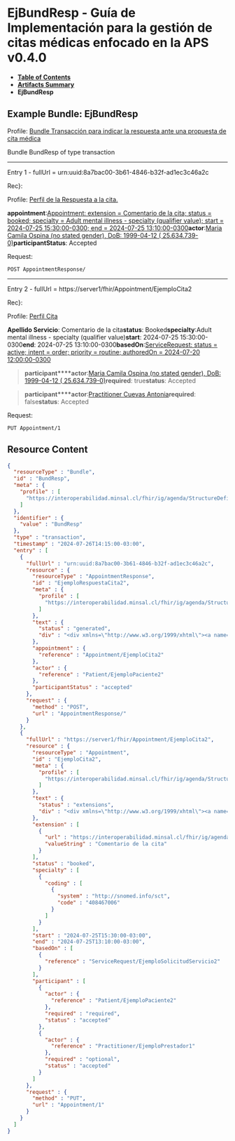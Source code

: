 # EjBundResp - Guía de Implementación para la gestión de citas médicas enfocado en la APS v0.4.0

* [**Table of Contents**](toc.md)
* [**Artifacts Summary**](artifacts.md)
* **EjBundResp**

## Example Bundle: EjBundResp

Profile: [Bundle Transacción para indicar la respuesta ante una propuesta de cita médica](StructureDefinition-BundleRespuesta.md)

Bundle BundResp of type transaction

-------

Entry 1 - fullUrl = urn:uuid:8a7bac00-3b61-4846-b32f-ad1ec3c46a2c

Rec}:

> 

Profile: [Perfil de la Respuesta a la cita.](StructureDefinition-CitaRespuesta.md)

**appointment**:[Appointment: extension = Comentario de la cita; status = booked; specialty = Adult mental illness - specialty (qualifier value); start = 2024-07-25 15:30:00-0300; end = 2024-07-25 13:10:00-0300](Appointment-EjemploCita2.md)**actor**:[Maria Camila Ospina (no stated gender), DoB: 1999-04-12 ( 25.634.739-0)](Patient-EjemploPaciente2.md)**participantStatus**: Accepted

Request:

```
POST AppointmentResponse/

```

-------

Entry 2 - fullUrl = https://server1/fhir/Appointment/EjemploCita2

Rec}:

> 

Profile: [Perfil Cita](StructureDefinition-Cita.md)

**Apellido Servicio**: Comentario de la cita**status**: Booked**specialty**:Adult mental illness - specialty (qualifier value)**start**: 2024-07-25 15:30:00-0300**end**: 2024-07-25 13:10:00-0300**basedOn**:[ServiceRequest: status = active; intent = order; priority = routine; authoredOn = 2024-07-20 12:00:00-0300](ServiceRequest-EjemploSolicitudServicio2.md)
> **participant****actor**:[Maria Camila Ospina (no stated gender), DoB: 1999-04-12 ( 25.634.739-0)](Patient-EjemploPaciente2.md)**required**: true**status**: Accepted

> **participant****actor**:[Practitioner Cuevas Antonia](Practitioner-EjemploPrestador1.md)**required**: false**status**: Accepted

Request:

```
PUT Appointment/1

```



## Resource Content

```json
{
  "resourceType" : "Bundle",
  "id" : "BundResp",
  "meta" : {
    "profile" : [
      "https://interoperabilidad.minsal.cl/fhir/ig/agenda/StructureDefinition/BundleRespuesta"
    ]
  },
  "identifier" : {
    "value" : "BundResp"
  },
  "type" : "transaction",
  "timestamp" : "2024-07-26T14:15:00-03:00",
  "entry" : [
    {
      "fullUrl" : "urn:uuid:8a7bac00-3b61-4846-b32f-ad1ec3c46a2c",
      "resource" : {
        "resourceType" : "AppointmentResponse",
        "id" : "EjemploRespuestaCita2",
        "meta" : {
          "profile" : [
            "https://interoperabilidad.minsal.cl/fhir/ig/agenda/StructureDefinition/CitaRespuesta"
          ]
        },
        "text" : {
          "status" : "generated",
          "div" : "<div xmlns=\"http://www.w3.org/1999/xhtml\"><a name=\"AppointmentResponse_EjemploRespuestaCita2\"> </a><p class=\"res-header-id\"><b>Generated Narrative: CitaRespuesta EjemploRespuestaCita2</b></p><a name=\"EjemploRespuestaCita2\"> </a><a name=\"hcEjemploRespuestaCita2\"> </a><div style=\"display: inline-block; background-color: #d9e0e7; padding: 6px; margin: 4px; border: 1px solid #8da1b4; border-radius: 5px; line-height: 60%\"><p style=\"margin-bottom: 0px\"/><p style=\"margin-bottom: 0px\">Profile: <a href=\"StructureDefinition-CitaRespuesta.html\">Perfil de la Respuesta a la cita.</a></p></div><p><b>appointment</b>: <a href=\"Appointment-EjemploCita2.html\">Appointment: extension = Comentario de la cita; status = booked; specialty = Adult mental illness - specialty (qualifier value); start = 2024-07-25 15:30:00-0300; end = 2024-07-25 13:10:00-0300</a></p><p><b>actor</b>: <a href=\"Patient-EjemploPaciente2.html\">Maria Camila Ospina  (no stated gender), DoB: 1999-04-12 ( 25.634.739-0)</a></p><p><b>participantStatus</b>: Accepted</p></div>"
        },
        "appointment" : {
          "reference" : "Appointment/EjemploCita2"
        },
        "actor" : {
          "reference" : "Patient/EjemploPaciente2"
        },
        "participantStatus" : "accepted"
      },
      "request" : {
        "method" : "POST",
        "url" : "AppointmentResponse/"
      }
    },
    {
      "fullUrl" : "https://server1/fhir/Appointment/EjemploCita2",
      "resource" : {
        "resourceType" : "Appointment",
        "id" : "EjemploCita2",
        "meta" : {
          "profile" : [
            "https://interoperabilidad.minsal.cl/fhir/ig/agenda/StructureDefinition/Cita"
          ]
        },
        "text" : {
          "status" : "extensions",
          "div" : "<div xmlns=\"http://www.w3.org/1999/xhtml\"><a name=\"Appointment_EjemploCita2\"> </a><p class=\"res-header-id\"><b>Generated Narrative: Cita EjemploCita2</b></p><a name=\"EjemploCita2\"> </a><a name=\"hcEjemploCita2\"> </a><div style=\"display: inline-block; background-color: #d9e0e7; padding: 6px; margin: 4px; border: 1px solid #8da1b4; border-radius: 5px; line-height: 60%\"><p style=\"margin-bottom: 0px\"/><p style=\"margin-bottom: 0px\">Profile: <a href=\"StructureDefinition-Cita.html\">Perfil Cita</a></p></div><p><b>Apellido Servicio</b>: Comentario de la cita</p><p><b>status</b>: Booked</p><p><b>specialty</b>: <span title=\"Codes:{http://snomed.info/sct 408467006}\">Adult mental illness - specialty (qualifier value)</span></p><p><b>start</b>: 2024-07-25 15:30:00-0300</p><p><b>end</b>: 2024-07-25 13:10:00-0300</p><p><b>basedOn</b>: <a href=\"ServiceRequest-EjemploSolicitudServicio2.html\">ServiceRequest: status = active; intent = order; priority = routine; authoredOn = 2024-07-20 12:00:00-0300</a></p><blockquote><p><b>participant</b></p><p><b>actor</b>: <a href=\"Patient-EjemploPaciente2.html\">Maria Camila Ospina  (no stated gender), DoB: 1999-04-12 ( 25.634.739-0)</a></p><p><b>required</b>: Required</p><p><b>status</b>: Accepted</p></blockquote><blockquote><p><b>participant</b></p><p><b>actor</b>: <a href=\"Practitioner-EjemploPrestador1.html\">Practitioner Cuevas Antonia </a></p><p><b>required</b>: Optional</p><p><b>status</b>: Accepted</p></blockquote></div>"
        },
        "extension" : [
          {
            "url" : "https://interoperabilidad.minsal.cl/fhir/ig/agenda/StructureDefinition/ApellidoServicio",
            "valueString" : "Comentario de la cita"
          }
        ],
        "status" : "booked",
        "specialty" : [
          {
            "coding" : [
              {
                "system" : "http://snomed.info/sct",
                "code" : "408467006"
              }
            ]
          }
        ],
        "start" : "2024-07-25T15:30:00-03:00",
        "end" : "2024-07-25T13:10:00-03:00",
        "basedOn" : [
          {
            "reference" : "ServiceRequest/EjemploSolicitudServicio2"
          }
        ],
        "participant" : [
          {
            "actor" : {
              "reference" : "Patient/EjemploPaciente2"
            },
            "required" : "required",
            "status" : "accepted"
          },
          {
            "actor" : {
              "reference" : "Practitioner/EjemploPrestador1"
            },
            "required" : "optional",
            "status" : "accepted"
          }
        ]
      },
      "request" : {
        "method" : "PUT",
        "url" : "Appointment/1"
      }
    }
  ]
}

```
